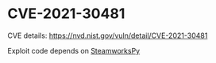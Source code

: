 # CVE-2021-30481
CVE details: https://nvd.nist.gov/vuln/detail/CVE-2021-30481

Exploit code depends on [SteamworksPy](https://github.com/philippj/SteamworksPy)
